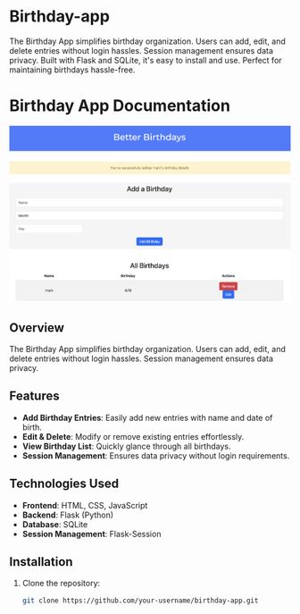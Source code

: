 # Birthday-app
 The Birthday App simplifies birthday organization. Users can add, edit, and delete entries without login hassles. Session management ensures data privacy. Built with Flask and SQLite, it's easy to install and use. Perfect for maintaining birthdays hassle-free.
# Birthday App Documentation

![Alt Text](https://raw.githubusercontent.com/mkhmik004/mkhmik004.github.io/main/assets/img/birthdayapp.png)


## Overview

The Birthday App simplifies birthday organization. Users can add, edit, and delete entries without login hassles. Session management ensures data privacy.

## Features

- **Add Birthday Entries**: Easily add new entries with name and date of birth.
- **Edit & Delete**: Modify or remove existing entries effortlessly.
- **View Birthday List**: Quickly glance through all birthdays.
- **Session Management**: Ensures data privacy without login requirements.

## Technologies Used

- **Frontend**: HTML, CSS, JavaScript
- **Backend**: Flask (Python)
- **Database**: SQLite
- **Session Management**: Flask-Session

## Installation

1. Clone the repository:
   ```bash
   git clone https://github.com/your-username/birthday-app.git
